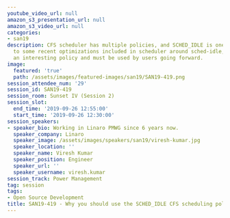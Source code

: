 ```yaml
---
youtube_video_url: null
amazon_s3_presentation_url: null
amazon_s3_video_url: null
categories:
- san19
description: CFS scheduler has multiple policies, and SCHED_IDLE is one of them. Due
  to some recent optimizations included in scheduler around sched-idle, it has become
  an interesting policy and must be used by users going forward.
image:
  featured: 'true'
  path: /assets/images/featured-images/san19/SAN19-419.png
session_attendee_num: '29'
session_id: SAN19-419
session_room: Sunset IV (Session 2)
session_slot:
  end_time: '2019-09-26 12:55:00'
  start_time: '2019-09-26 12:30:00'
session_speakers:
- speaker_bio: Working in Linaro PMWG since 6 years now.
  speaker_company: Linaro
  speaker_image: /assets/images/speakers/san19/viresh-kumar.jpg
  speaker_location: ''
  speaker_name: Viresh Kumar
  speaker_position: Engineer
  speaker_url: ''
  speaker_username: viresh.kumar
session_track: Power Management
tag: session
tags:
- Open Source Development
title: SAN19-419 - Why you should use the SCHED_IDLE CFS scheduling policy
---
```

